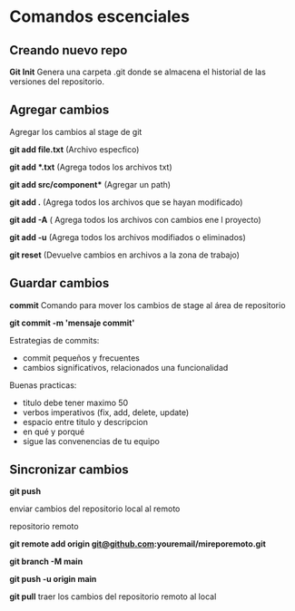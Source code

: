 # Comandos escenciales
## Creando nuevo repo

__Git Init__
Genera una carpeta .git donde se almacena el historial de las versiones del repositorio.

## Agregar cambios
Agregar los cambios al stage de git

__git add file.txt__ (Archivo especfico)

__git add *.txt__ (Agrega todos los archivos txt)

__git add src/component*__ (Agregar un path)

__git add .__ (Agrega todos los archivos que se hayan modificado)

__git add -A__ ( Agrega todos los archivos con cambios ene l proyecto)

__git add -u__ (Agrega todos los archivos modifiados o eliminados)

__git reset__ (Devuelve cambios en archivos a la zona de trabajo)

## Guardar cambios

__commit__ 
Comando para mover los cambios de stage al área de repositorio

__git commit -m 'mensaje commit'__

Estrategias de commits:
- commit pequeños y frecuentes
- cambios significativos, relacionados una funcionalidad

Buenas practicas:
- titulo debe tener maximo 50
- verbos imperativos (fix, add, delete, update)
- espacio entre titulo y descripcion
- en qué y porqué
- sigue las convenencias de tu equipo

## Sincronizar cambios

__git push__

enviar cambios del repositorio local al remoto

repositorio remoto

__git remote add origin git@github.com:youremail/mireporemoto.git__

__git branch -M main__

__git push -u origin main__

__git pull__
traer los cambios del repositorio remoto al local
